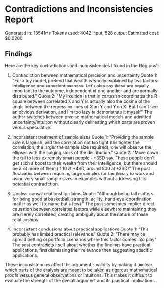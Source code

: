 # Contradictions and Inconsistencies Report

Generated in: 13541ms
Tokens used: 4042 input, 528 output
Estimated cost: $0.0200

## Findings

Here are the key contradictions and inconsistencies I found in the blog post:

1. Contradiction between mathematical precision and uncertainty
Quote 1: "For a toy model, pretend that wealth is wholly explained by two factors: intelligence and conscientiousness. Let's also say these are equally important to the outcome, independent of one another and are normally distributed."
Quote 2: "My intuition is that in cartesian coordinates the R-square between correlated X and Y is actually also the cosine of the angle between the regression lines of X on Y and Y on X. But I can't see an obvious derivation, and I'm too lazy to demonstrate it myself."
The author switches between precise mathematical models and admitted uncertainty/intuition without clearly delineating which parts are proven versus speculative.

2. Inconsistent treatment of sample sizes
Quote 1: "Providing the sample size is largeish, and the correlation not too tight (the tighter the correlation, the larger the sample size required), one will observe the ellipses with the bulging sides of the distribution."
Quote 2: "Move down the tail to less extremely smart people - +3SD say. These people don't get such a boost to their wealth from their intelligence, but there should be a lot more of them (if 10 at +4SD, around 500 at +3SD)"
The post fluctuates between requiring large samples for the theory to work and using very small sample sizes in examples without addressing this potential contradiction.

3. Unclear causal relationship claims
Quote: "Although being tall matters for being good at basketball, strength, agility, hand-eye-coordination matter as well (to name but a few)."
The post sometimes implies direct causation between correlated factors while elsewhere maintaining they are merely correlated, creating ambiguity about the nature of these relationships.

4. Inconsistent conclusions about practical applications
Quote 1: "This probably has limited practical relevance."
Quote 2: "There may be spread betting or portfolio scenarios where this factor comes into play"
The post contradicts itself about whether the findings have practical applications, first dismissing their relevance then suggesting specific applications.

These inconsistencies affect the argument's validity by making it unclear which parts of the analysis are meant to be taken as rigorous mathematical proofs versus general observations or intuitions. This makes it difficult to evaluate the strength of the overall argument and its practical implications.